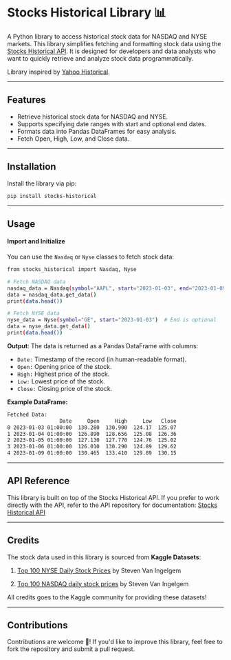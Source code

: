 # Stocks Historical Library 📊

A Python library to access historical stock data for NASDAQ and NYSE markets. This library simplifies fetching and formatting stock data using the [Stocks Historical API](https://github.com/mantey-github/stock-fetcher-api). It is designed for developers and data analysts who want to quickly retrieve and analyze stock data programmatically.

Library inspired by [Yahoo Historical](https://github.com/AndrewRPorter/yahoo-historical).

---

## Features
- Retrieve historical stock data for NASDAQ and NYSE.
- Supports specifying date ranges with start and optional end dates.
- Formats data into Pandas DataFrames for easy analysis.
- Fetch Open, High, Low, and Close data.

---

## Installation
Install the library via pip:
```bash
pip install stocks-historical
```

---

## Usage

#### **Import and Initialize**
You can use the `Nasdaq` or `Nyse` classes to fetch stock data:
```bash
from stocks_historical import Nasdaq, Nyse

# Fetch NASDAQ data
nasdaq_data = Nasdaq(symbol="AAPL", start="2023-01-03", end="2023-01-09")  # Start and end are dates (YYYY-MM-DD)
data = nasdaq_data.get_data()
print(data.head())

# Fetch NYSE data
nyse_data = Nyse(symbol="GE", start="2023-01-03")  # End is optional
data = nyse_data.get_data()
print(data.head())

```

**Output**:
The data is returned as a Pandas DataFrame with columns:

- `Date:` Timestamp of the record (in human-readable format).
- `Open:` Opening price of the stock.
- `High:` Highest price of the stock.
- `Low:` Lowest price of the stock.
- `Close:` Closing price of the stock.

**Example DataFrame:**
```bash
Fetched Data:
                 Date     Open     High     Low   Close
0 2023-01-03 01:00:00  130.280  130.900  124.17  125.07
1 2023-01-04 01:00:00  126.890  128.656  125.08  126.36
2 2023-01-05 01:00:00  127.130  127.770  124.76  125.02
3 2023-01-06 01:00:00  126.010  130.290  124.89  129.62
4 2023-01-09 01:00:00  130.465  133.410  129.89  130.15
```

---

## API Reference
This library is built on top of the Stocks Historical API. If you prefer to work directly with the API, refer to the API repository for documentation: [Stocks Historical API](https://github.com/mantey-github/stock-fetcher-api)


---

## Credits
The stock data used in this library is sourced from **Kaggle Datasets**:

1. [Top 100 NYSE Daily Stock Prices](https://www.kaggle.com/datasets/svaningelgem/nyse-100-daily-stock-prices) by Steven Van Ingelgem

2. [Top 100 NASDAQ daily stock prices](https://www.kaggle.com/datasets/svaningelgem/nasdaq-100-daily-stock-prices) by Steven Van Ingelgem

All credits goes to the Kaggle community for providing these datasets!

---

## Contributions
Contributions are welcome 🤗! If you'd like to improve this library, feel free to fork the repository and submit a pull request.